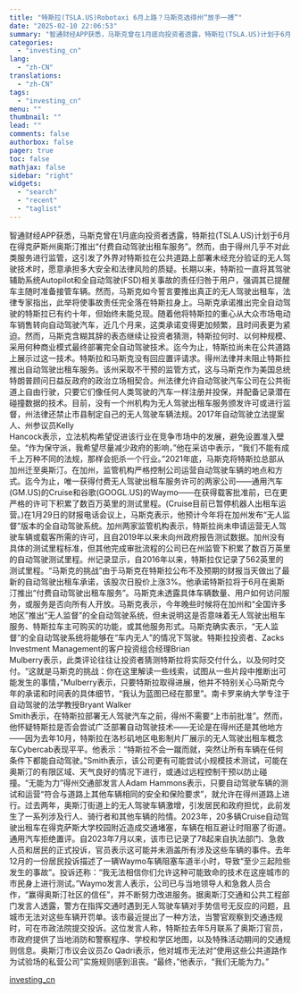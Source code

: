 ```yaml
---
title: "特斯拉(TSLA.US)Robotaxi 6月上路？马斯克选得州“放手一搏”"
date: "2025-02-10 22:06:53"
summary: "智通财经APP获悉，马斯克曾在1月底向投资者透露，特斯拉(TSLA.US)计划于6月在得克萨斯州奥..."
categories:
  - "investing_cn"
lang:
  - "zh-CN"
translations:
  - "zh-CN"
tags:
  - "investing_cn"
menu: ""
thumbnail: ""
lead: ""
comments: false
authorbox: false
pager: true
toc: false
mathjax: false
sidebar: "right"
widgets:
  - "search"
  - "recent"
  - "taglist"
---
```


智通财经APP获悉，马斯克曾在1月底向投资者透露，特斯拉(TSLA.US)计划于6月在得克萨斯州奥斯汀推出“付费自动驾驶出租车服务”。然而，由于得州几乎不对此类服务进行监管，这引发了外界对特斯拉在公共道路上部署未经充分验证的无人驾驶技术时，愿意承担多大安全和法律风险的质疑。长期以来，特斯拉一直将其驾驶辅助系统Autopilot和全自动驾驶(FSD)相关事故的责任归咎于用户，强调其已提醒车主随时准备接管车辆。然而，马斯克如今誓言要推出真正的无人驾驶出租车，法律专家指出，此举将使事故责任完全落在特斯拉身上。马斯克承诺推出完全自动驾驶的特斯拉已有约十年，但始终未能兑现。随着他将特斯拉的重心从大众市场电动车销售转向自动驾驶汽车，近几个月来，这类承诺变得更加频繁，且时间表更为紧迫。然而，马斯克含糊其辞的表态继续让投资者猜测，特斯拉何时、以何种规模、采用何种商业模式最终部署完全自动驾驶技术。迄今为止，特斯拉尚未在公共道路上展示过这一技术。特斯拉和马斯克没有回应置评请求。得州法律并未阻止特斯拉推出自动驾驶出租车服务。该州采取不干预的监管方式，这与马斯克作为美国总统特朗普顾问日益反政府的政治立场相契合。州法律允许自动驾驶汽车公司在公共街道上自由行驶，只要它们像任何人类驾驶的汽车一样注册并投保，并配备记录潜在碰撞数据的技术。目前，没有一个州机构为无人驾驶出租车服务颁发许可或进行监督，州法律还禁止市县制定自己的无人驾驶车辆法规。2017年自动驾驶立法提案人、州参议员Kelly   
Hancock表示，立法机构希望促进该行业在竞争市场中的发展，避免设置准入壁垒。“作为保守派，我希望尽量减少政府的影响，”他在采访中表示，“我们不能有成千上万种不同的法规，那样会扼杀一个行业。”2021年底，马斯克将特斯拉总部从加州迁至奥斯汀。在加州，监管机构严格控制公司运营自动驾驶车辆的地点和方式。迄今为止，唯一获得付费无人驾驶出租车服务许可的两家公司——通用汽车(GM.US)的Cruise和谷歌(GOOGL.US)的Waymo——在获得载客批准前，已在更严格的许可下积累了数百万英里的测试里程。(Cruise目前已暂停机器人出租车运营。)在1月29日的财报电话会议上，马斯克表示，他预计今年将在加州发布“无人监督”版本的全自动驾驶系统。加州两家监管机构表示，特斯拉尚未申请运营无人驾驶车辆或载客所需的许可，且自2019年以来未向州政府报告测试数据。加州没有具体的测试里程标准，但其他完成审批流程的公司已在州监管下积累了数百万英里的自动驾驶测试里程。州记录显示，自2016年以来，特斯拉仅记录了562英里的测试里程。“马斯克的挑战”由于马斯克在特斯拉公布不及预期的财报当天做出了最新的自动驾驶出租车承诺，该股次日股价上涨3%。他承诺特斯拉将于6月在奥斯汀推出“付费自动驾驶出租车服务”。马斯克未透露具体车辆数量、用户如何访问服务，或服务是否向所有人开放。马斯克表示，今年晚些时候将在加州和“全国许多地区”推出“无人监督”的全自动驾驶系统，但未说明这是否意味着无人驾驶出租车服务、特斯拉车主可购买的功能，或其他服务形式。马斯克确实表示，“无人监督”的全自动驾驶系统将能够在“车内无人”的情况下驾驶。特斯拉投资者、Zacks Investment Management的客户投资组合经理Brian   
Mulberry表示，此类评论往往让投资者猜测特斯拉将实际交付什么，以及何时交付。“这就是马斯克的挑战：你在这里解读一些线索，试图从一些片段中推断出可能发生的事情，”Mulberry表示，只要特斯拉取得进展，他并不特别关心马斯克今年的承诺和时间表的具体细节，“我认为蓝图已经在那里”。南卡罗来纳大学专注于自动驾驶的法学教授Bryant Walker   
Smith表示，在特斯拉部署无人驾驶汽车之前，得州不需要“上市前批准”。然而，他怀疑特斯拉是否会尝试广泛部署自动驾驶技术——无论是在得州还是其他地方——因为去年10月，特斯拉在洛杉矶地区电影制片厂展示的无人驾驶出租车概念车Cybercab表现平平。他表示：“特斯拉不会一蹴而就，突然让所有车辆在任何条件下都能自动驾驶。”Smith表示，该公司更有可能尝试小规模技术测试，可能在奥斯汀的有限区域、天气良好的情况下进行，或通过远程控制干预以防止碰撞。“无能为力”得州交通部发言人Adam Hammons表示，只要自动驾驶车辆的测试和运营“符合与道路上其他车辆相同的安全和保险要求”，就允许在得州道路上进行。过去两年，奥斯汀街道上的无人驾驶车辆激增，引发居民和政府担忧，此前发生了一系列涉及行人、骑行者和其他车辆的险情。2023年，20多辆Cruise自动驾驶出租车在得克萨斯大学校园附近造成交通堵塞，车辆在相互避让时阻塞了街道。通用汽车拒绝置评。自2023年7月以来，该市已记录了78起来自执法部门、急救人员和居民的正式投诉，官员表示这可能并未涵盖所有涉及这些车辆的事件。去年12月的一份居民投诉描述了一辆Waymo车辆阻塞车道半小时，导致“至少三起险些发生的事故”。投诉还称：“我无法相信你们允许这种可能致命的技术在这座城市的市民身上进行测试。”Waymo发言人表示，公司已与当地领导人和急救人员合作，“赢得奥斯汀社区的信任”，并不断努力改进服务。据奥斯汀交通和公共工程部门发言人透露，警方在指挥交通时遇到无人驾驶车辆对手势信号无反应的问题，且城市无法对这些车辆开罚单。该市最近提出了一种方法，当警官观察到交通违规时，可在市政法院提交投诉。这位发言人称，特斯拉去年5月联系了奥斯汀官员，市政府提供了当地消防和警察程序、学校和学区地图，以及特殊活动期间的交通规则信息。奥斯汀市议会议员Zo Qadri表示，他对城市无法对“使用这些公共道路作为试验场的私营公司”实施规则感到沮丧。“最终，”他表示，“我们无能为力。”

[investing_cn](https://cn.investing.com/news/stock-market-news/article-2664606)
